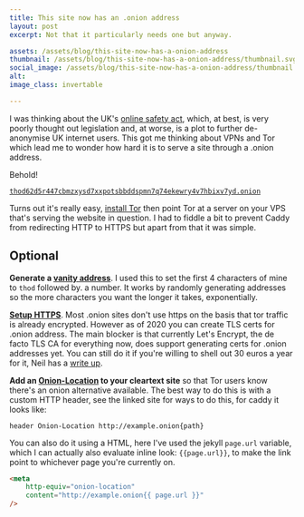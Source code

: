 ```yaml
---
title: This site now has an .onion address
layout: post
excerpt: Not that it particularly needs one but anyway.

assets: /assets/blog/this-site-now-has-a-onion-address
thumbnail: /assets/blog/this-site-now-has-a-onion-address/thumbnail.svg
social_image: /assets/blog/this-site-now-has-a-onion-address/thumbnail.png
alt:
image_class: invertable

---
```


I was thinking about the UK's [online safety act], which, at best, is very poorly thought out legislation and, at worse, is a plot to further de-anonymise UK internet users. This got me thinking about VPNs and Tor which lead me to wonder how hard it is to serve a site through a .onion address. 

Behold!

[`thod62d5r447cbmzxysd7xxpotsbbddspmn7q74ekewry4v7hbixv7yd.onion`](http://thod62d5r447cbmzxysd7xxpotsbbddspmn7q74ekewry4v7hbixv7yd.onion)

Turns out it's really easy, [install Tor](https://community.torproject.org/onion-services/setup/) then point Tor at a server on your VPS that's serving the website in question. I had to fiddle a bit to prevent Caddy from redirecting HTTP to HTTPS but apart from that it was simple.

## Optional

**Generate a [vanity address]**. I used this to set the first 4 characters of mine to `thod` followed by. a number. It works by randomly generating addresses so the more characters you want the longer it takes, exponentially.

[**Setup HTTPS**](https://community.torproject.org/onion-services/advanced/https/).
Most .onion sites don't use https on the basis that tor traffic is already encrypted. However as of 2020 you can create TLS certs for .onion address. The main blocker is that currently Let's Encrypt, the de facto TLS CA for everything now, does support generating certs for .onion addresses yet. You can still do it if you're willing to shell out 30 euros a year for it, Neil has a [write up](https://neilzone.co.uk/2022/03/upgrading-my-onion-site-to-https/).


**Add an [Onion-Location] to your cleartext site** so that Tor users know there's an onion alternative available. The best way to do this is with a custom HTTP header, see the linked site for ways to do this, for caddy it looks like:

```
header Onion-Location http://example.onion{path}
```

You can also do it using a HTML, here I've used the jekyll `page.url` variable, which I can actually also evaluate inline look: `{{page.url}}`, to make the link point to whichever page you're currently on.

```html
<meta 
    http-equiv="onion-location" 
    content="http://example.onion{{ page.url }}" 
/>
```

[Onion-Location]: https://community.torproject.org/onion-services/advanced/onion-location/
[vanity address]: https://community.torproject.org/onion-services/advanced/vanity-addresses/
[online safety act]: https://en.wikipedia.org/wiki/Online_Safety_Act_2023#Criticism
